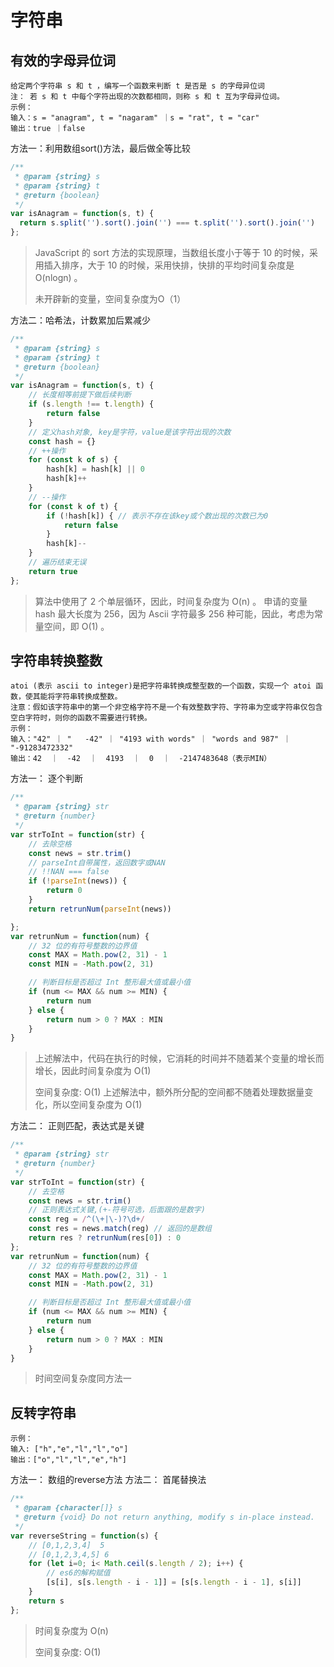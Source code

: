 # 字符串

## 有效的字母异位词
```
给定两个字符串 s 和 t ，编写一个函数来判断 t 是否是 s 的字母异位词
注： 若 s 和 t 中每个字符出现的次数都相同，则称 s 和 t 互为字母异位词。
示例：
输入：s = "anagram", t = "nagaram" ｜s = "rat", t = "car"
输出：true ｜false
```
方法一：利用数组sort()方法，最后做全等比较
``` javascript
/**
 * @param {string} s
 * @param {string} t
 * @return {boolean}
 */
var isAnagram = function(s, t) {
  return s.split('').sort().join('') === t.split('').sort().join('')
};
```
> JavaScript 的 sort 方法的实现原理，当数组长度小于等于 10 的时候，采用插入排序，大于 10 的时候，采用快排，快排的平均时间复杂度是 O(nlogn) 。
>
> 未开辟新的变量，空间复杂度为O（1）

方法二：哈希法，计数累加后累减少
``` javascript
/**
 * @param {string} s
 * @param {string} t
 * @return {boolean}
 */
var isAnagram = function(s, t) {
    // 长度相等前提下做后续判断
    if (s.length !== t.length) {
        return false
    }
    // 定义hash对象, key是字符，value是该字符出现的次数
    const hash = {}
    // ++操作
    for (const k of s) {
        hash[k] = hash[k] || 0
        hash[k]++
    }
    // --操作
    for (const k of t) {
        if (!hash[k]) { // 表示不存在该key或个数出现的次数已为0
            return false
        }
        hash[k]--
    }
    // 遍历结束无误
    return true
};
```
>算法中使用了 2 个单层循环，因此，时间复杂度为 O(n) 。
>申请的变量 hash 最大长度为 256，因为 Ascii 字符最多 256 种可能，因此，考虑为常量空间，即 O(1) 。

## 字符串转换整数
```
atoi (表示 ascii to integer)是把字符串转换成整型数的一个函数，实现一个 atoi 函数，使其能将字符串转换成整数。
注意：假如该字符串中的第一个非空格字符不是一个有效整数字符、字符串为空或字符串仅包含空白字符时，则你的函数不需要进行转换。
示例：
输入："42" ｜ "   -42" ｜ "4193 with words" ｜ "words and 987" ｜ "-91283472332"
输出：42  ｜  -42  ｜  4193  ｜  0  ｜  -2147483648（表示MIN）
```
方法一： 逐个判断
``` javascript
/**
 * @param {string} str
 * @return {number}
 */
var strToInt = function(str) {
    // 去除空格
    const news = str.trim()
    // parseInt自带属性，返回数字或NAN
    // !!NAN === false
    if (!parseInt(news)) {
        return 0
    }
    return retrunNum(parseInt(news))

};
var retrunNum = function(num) {
    // 32 位的有符号整数的边界值
    const MAX = Math.pow(2, 31) - 1
    const MIN = -Math.pow(2, 31)

    // 判断目标是否超过 Int 整形最大值或最小值
    if (num <= MAX && num >= MIN) {
        return num
    } else {
        return num > 0 ? MAX : MIN
    }
}
```
> 上述解法中，代码在执行的时候，它消耗的时间并不随着某个变量的增长而增长，因此时间复杂度为 O(1)
>
> 空间复杂度: O(1) 上述解法中，额外所分配的空间都不随着处理数据量变化，所以空间复杂度为 O(1)

方法二： 正则匹配，表达式是关键
``` javascript
/**
 * @param {string} str
 * @return {number}
 */
var strToInt = function(str) {
    // 去空格
    const news = str.trim()
    // 正则表达式关键,(+-符号可选，后面跟的是数字)
    const reg = /^(\+|\-)?\d+/
    const res = news.match(reg) // 返回的是数组
    return res ? retrunNum(res[0]) : 0
};
var retrunNum = function(num) {
    // 32 位的有符号整数的边界值
    const MAX = Math.pow(2, 31) - 1
    const MIN = -Math.pow(2, 31)

    // 判断目标是否超过 Int 整形最大值或最小值
    if (num <= MAX && num >= MIN) {
        return num
    } else {
        return num > 0 ? MAX : MIN
    }
}
```
> 时间空间复杂度同方法一

## 反转字符串
```
示例：
输入: ["h","e","l","l","o"]
输出：["o","l","l","e","h"]
```
方法一： 数组的reverse方法
方法二： 首尾替换法
``` js
/**
 * @param {character[]} s
 * @return {void} Do not return anything, modify s in-place instead.
 */
var reverseString = function(s) {
    // [0,1,2,3,4]  5 
    // [0,1,2,3,4,5] 6
    for (let i=0; i< Math.ceil(s.length / 2); i++) {
        // es6的解构赋值
        [s[i], s[s.length - i - 1]] = [s[s.length - i - 1], s[i]]
    } 
    return s
};
```
> 时间复杂度为 O(n)
>
> 空间复杂度: O(1)